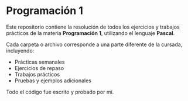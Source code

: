 # Programación 1

Este repositorio contiene la resolución de todos los ejercicios y trabajos prácticos de la materia **Programación 1**, utilizando el lenguaje **Pascal**.

Cada carpeta o archivo corresponde a una parte diferente de la cursada, incluyendo:

- Prácticas semanales
- Ejercicios de repaso
- Trabajos prácticos
- Pruebas y ejemplos adicionales

Todo el código fue escrito y probado por mí.
